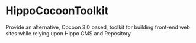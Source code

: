 <!--
  Copyright (C) 2012-2013 Tirasa

  Licensed under the Apache License, Version 2.0 (the "License");
  you may not use this file except in compliance with the License.
  You may obtain a copy of the License at

  http://www.apache.org/licenses/LICENSE-2.0

  Unless required by applicable law or agreed to in writing, software
  distributed under the License is distributed on an "AS IS" BASIS,
  WITHOUT WARRANTIES OR CONDITIONS OF ANY KIND, either express or implied.
  See the License for the specific language governing permissions and
  limitations under the License.
-->
HippoCocoonToolkit
==================

Provide an alternative, Cocoon 3.0 based, toolkit for building front-end web sites while relying upon Hippo CMS and Repository.
